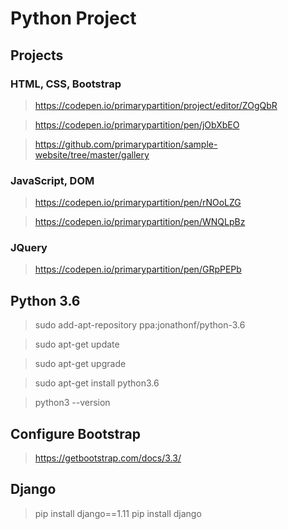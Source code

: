 # Python Project

## Projects

### HTML, CSS, Bootstrap

> https://codepen.io/primarypartition/project/editor/ZOgQbR

> https://codepen.io/primarypartition/pen/jObXbEO

> https://github.com/primarypartition/sample-website/tree/master/gallery


### JavaScript, DOM

> https://codepen.io/primarypartition/pen/rNOoLZG

> https://codepen.io/primarypartition/pen/WNQLpBz


### JQuery

> https://codepen.io/primarypartition/pen/GRpPEPb


## Python 3.6

> sudo add-apt-repository ppa:jonathonf/python-3.6

> sudo apt-get update

> sudo apt-get upgrade

> sudo apt-get install python3.6

> python3 --version



## Configure Bootstrap

> https://getbootstrap.com/docs/3.3/


## Django

> pip install django==1.11
> pip install django
